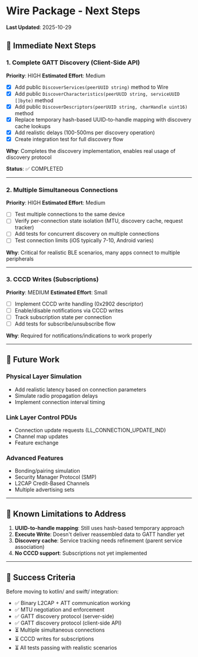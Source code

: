 # Wire Package - Next Steps

**Last Updated**: 2025-10-29

## 🎯 Immediate Next Steps

### 1. Complete GATT Discovery (Client-Side API)
**Priority**: HIGH
**Estimated Effort**: Medium

- [x] Add public `DiscoverServices(peerUUID string)` method to Wire
- [x] Add public `DiscoverCharacteristics(peerUUID string, serviceUUID []byte)` method
- [x] Add public `DiscoverDescriptors(peerUUID string, charHandle uint16)` method
- [x] Replace temporary hash-based UUID-to-handle mapping with discovery cache lookups
- [x] Add realistic delays (100-500ms per discovery operation)
- [x] Create integration test for full discovery flow

**Why**: Completes the discovery implementation, enables real usage of discovery protocol

**Status**: ✅ COMPLETED

---

### 2. Multiple Simultaneous Connections
**Priority**: HIGH
**Estimated Effort**: Medium

- [ ] Test multiple connections to the same device
- [ ] Verify per-connection state isolation (MTU, discovery cache, request tracker)
- [ ] Add tests for concurrent discovery on multiple connections
- [ ] Test connection limits (iOS typically 7-10, Android varies)

**Why**: Critical for realistic BLE scenarios, many apps connect to multiple peripherals

---

### 3. CCCD Writes (Subscriptions)
**Priority**: MEDIUM
**Estimated Effort**: Small

- [ ] Implement CCCD write handling (0x2902 descriptor)
- [ ] Enable/disable notifications via CCCD writes
- [ ] Track subscription state per connection
- [ ] Add tests for subscribe/unsubscribe flow

**Why**: Required for notifications/indications to work properly

---

## 🔮 Future Work

### Physical Layer Simulation
- Add realistic latency based on connection parameters
- Simulate radio propagation delays
- Implement connection interval timing

### Link Layer Control PDUs
- Connection update requests (LL_CONNECTION_UPDATE_IND)
- Channel map updates
- Feature exchange

### Advanced Features
- Bonding/pairing simulation
- Security Manager Protocol (SMP)
- L2CAP Credit-Based Channels
- Multiple advertising sets

---

## 📝 Known Limitations to Address

1. **UUID-to-handle mapping**: Still uses hash-based temporary approach
2. **Execute Write**: Doesn't deliver reassembled data to GATT handler yet
3. **Discovery cache**: Service tracking needs refinement (parent service association)
4. **No CCCD support**: Subscriptions not yet implemented

---

## 🚀 Success Criteria

Before moving to kotlin/ and swift/ integration:

- ✅ Binary L2CAP + ATT communication working
- ✅ MTU negotiation and enforcement
- ✅ GATT discovery protocol (server-side)
- ✅ GATT discovery protocol (client-side API)
- ⏳ Multiple simultaneous connections
- ⏳ CCCD writes for subscriptions
- ⏳ All tests passing with realistic scenarios
